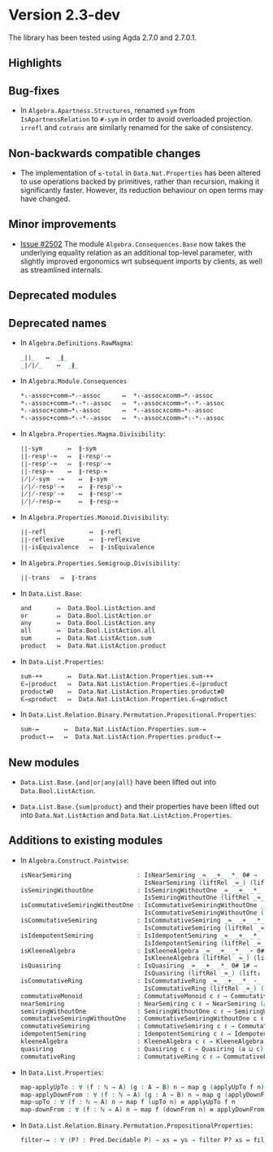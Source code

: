 Version 2.3-dev
===============

The library has been tested using Agda 2.7.0 and 2.7.0.1.

Highlights
----------

Bug-fixes
---------

* In `Algebra.Apartness.Structures`, renamed `sym` from `IsApartnessRelation`
  to `#-sym` in order to avoid overloaded projection.
  `irrefl` and `cotrans` are similarly renamed for the sake of consistency.

Non-backwards compatible changes
--------------------------------

* The implementation of `≤-total` in `Data.Nat.Properties` has been altered
  to use operations backed by primitives, rather than recursion, making it
  significantly faster. However, its reduction behaviour on open terms may have
  changed.

Minor improvements
------------------

* [Issue #2502](https://github.com/agda/agda-stdlib/issues/2502) The module
  `Algebra.Consequences.Base` now takes the underlying equality relation as
  an additional top-level parameter, with slightly improved ergonomics wrt
  subsequent imports by clients, as well as streamlined internals.

Deprecated modules
------------------

Deprecated names
----------------

* In `Algebra.Definitions.RawMagma`:
  ```agda
  _∣∣_   ↦  _∥_
  _∤∤_    ↦  _∦_
  ```

* In `Algebra.Module.Consequences`
  ```agda
  *ₗ-assoc+comm⇒*ᵣ-assoc      ↦  *ₗ-assoc∧comm⇒*ᵣ-assoc
  *ₗ-assoc+comm⇒*ₗ-*ᵣ-assoc   ↦  *ₗ-assoc∧comm⇒*ₗ-*ᵣ-assoc
  *ᵣ-assoc+comm⇒*ₗ-assoc      ↦  *ᵣ-assoc∧comm⇒*ₗ-assoc
  *ₗ-assoc+comm⇒*ₗ-*ᵣ-assoc   ↦  *ₗ-assoc∧comm⇒*ₗ-*ᵣ-assoc
  ```

* In `Algebra.Properties.Magma.Divisibility`:
  ```agda
  ∣∣-sym       ↦  ∥-sym
  ∣∣-respˡ-≈   ↦  ∥-respˡ-≈
  ∣∣-respʳ-≈   ↦  ∥-respʳ-≈
  ∣∣-resp-≈    ↦  ∥-resp-≈
  ∤∤-sym  -≈    ↦  ∦-sym
  ∤∤-respˡ-≈    ↦  ∦-respˡ-≈
  ∤∤-respʳ-≈    ↦  ∦-respʳ-≈
  ∤∤-resp-≈     ↦  ∦-resp-≈
  ```

* In `Algebra.Properties.Monoid.Divisibility`:
  ```agda
  ∣∣-refl            ↦  ∥-refl
  ∣∣-reflexive       ↦  ∥-reflexive
  ∣∣-isEquivalence   ↦  ∥-isEquivalence
  ```

* In `Algebra.Properties.Semigroup.Divisibility`:
  ```agda
  ∣∣-trans   ↦  ∥-trans
  ```

* In `Data.List.Base`:
  ```agda
  and       ↦  Data.Bool.ListAction.and
  or        ↦  Data.Bool.ListAction.or
  any       ↦  Data.Bool.ListAction.any
  all       ↦  Data.Bool.ListAction.all
  sum       ↦  Data.Nat.ListAction.sum
  product   ↦  Data.Nat.ListAction.product
  ```

* In `Data.List.Properties`:
  ```agda
  sum-++       ↦  Data.Nat.ListAction.Properties.sum-++
  ∈⇒∣product   ↦  Data.Nat.ListAction.Properties.∈⇒∣product
  product≢0    ↦  Data.Nat.ListAction.Properties.product≢0
  ∈⇒≤product   ↦  Data.Nat.ListAction.Properties.∈⇒≤product
  ```

* In `Data.List.Relation.Binary.Permutation.Propositional.Properties`:
  ```agda
  sum-↭       ↦  Data.Nat.ListAction.Properties.sum-↭
  product-↭   ↦  Data.Nat.ListAction.Properties.product-↭
  ```

New modules
-----------

* `Data.List.Base.{and|or|any|all}` have been lifted out into `Data.Bool.ListAction`.

* `Data.List.Base.{sum|product}` and their properties have been lifted out into `Data.Nat.ListAction` and `Data.Nat.ListAction.Properties`.

Additions to existing modules
-----------------------------

* In `Algebra.Construct.Pointwise`:
  ```agda
  isNearSemiring                  : IsNearSemiring _≈_ _+_ _*_ 0# →
                                    IsNearSemiring (liftRel _≈_) (lift₂ _+_) (lift₂ _*_) (lift₀ 0#)
  isSemiringWithoutOne            : IsSemiringWithoutOne _≈_ _+_ _*_ 0# →
                                    IsSemiringWithoutOne (liftRel _≈_) (lift₂ _+_) (lift₂ _*_) (lift₀ 0#)
  isCommutativeSemiringWithoutOne : IsCommutativeSemiringWithoutOne _≈_ _+_ _*_ 0# →
                                    IsCommutativeSemiringWithoutOne (liftRel _≈_) (lift₂ _+_) (lift₂ _*_) (lift₀ 0#)
  isCommutativeSemiring           : IsCommutativeSemiring _≈_ _+_ _*_ 0# 1# →
                                    IsCommutativeSemiring (liftRel _≈_) (lift₂ _+_) (lift₂ _*_) (lift₀ 0#) (lift₀ 1#)
  isIdempotentSemiring            : IsIdempotentSemiring _≈_ _+_ _*_ 0# 1# →
                                    IsIdempotentSemiring (liftRel _≈_) (lift₂ _+_) (lift₂ _*_) (lift₀ 0#) (lift₀ 1#)
  isKleeneAlgebra                 : IsKleeneAlgebra _≈_ _+_ _*_ _⋆ 0# 1# →
                                    IsKleeneAlgebra (liftRel _≈_) (lift₂ _+_) (lift₂ _*_) (lift₁ _⋆) (lift₀ 0#) (lift₀ 1#)
  isQuasiring                     : IsQuasiring _≈_ _+_ _*_ 0# 1# →
                                    IsQuasiring (liftRel _≈_) (lift₂ _+_) (lift₂ _*_) (lift₀ 0#) (lift₀ 1#)
  isCommutativeRing               : IsCommutativeRing _≈_ _+_ _*_ -_ 0# 1# →
                                    IsCommutativeRing (liftRel _≈_) (lift₂ _+_) (lift₂ _*_) (lift₁ -_) (lift₀ 0#) (lift₀ 1#)
  commutativeMonoid               : CommutativeMonoid c ℓ → CommutativeMonoid (a ⊔ c) (a ⊔ ℓ)
  nearSemiring                    : NearSemiring c ℓ → NearSemiring (a ⊔ c) (a ⊔ ℓ)
  semiringWithoutOne              : SemiringWithoutOne c ℓ → SemiringWithoutOne (a ⊔ c) (a ⊔ ℓ)
  commutativeSemiringWithoutOne   : CommutativeSemiringWithoutOne c ℓ → CommutativeSemiringWithoutOne (a ⊔ c) (a ⊔ ℓ)
  commutativeSemiring             : CommutativeSemiring c ℓ → CommutativeSemiring (a ⊔ c) (a ⊔ ℓ)
  idempotentSemiring              : IdempotentSemiring c ℓ → IdempotentSemiring (a ⊔ c) (a ⊔ ℓ)
  kleeneAlgebra                   : KleeneAlgebra c ℓ → KleeneAlgebra (a ⊔ c) (a ⊔ ℓ)
  quasiring                       : Quasiring c ℓ → Quasiring (a ⊔ c) (a ⊔ ℓ)
  commutativeRing                 : CommutativeRing c ℓ → CommutativeRing (a ⊔ c) (a ⊔ ℓ)
  ```

* In `Data.List.Properties`:
  ```agda
  map-applyUpTo : ∀ (f : ℕ → A) (g : A → B) n → map g (applyUpTo f n) ≡ applyUpTo (g ∘ f) n
  map-applyDownFrom : ∀ (f : ℕ → A) (g : A → B) n → map g (applyDownFrom f n) ≡ applyDownFrom (g ∘ f) n
  map-upTo : ∀ (f : ℕ → A) n → map f (upTo n) ≡ applyUpTo f n
  map-downFrom : ∀ (f : ℕ → A) n → map f (downFrom n) ≡ applyDownFrom f n
  ```

* In `Data.List.Relation.Binary.Permutation.PropositionalProperties`:
  ```agda
  filter-↭ : ∀ (P? : Pred.Decidable P) → xs ↭ ys → filter P? xs ↭ filter P? ys
  ```
